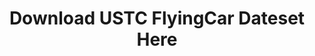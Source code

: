 ---
layout: page-fullwidth-1
title: "Download USTC FlyingCar Dateset Here"
#meta_title: "Feeling Responsive Theme Changelog"
#subheadline: "Feeling Responsive Theme Changelog"
#teaser: "History and changelog of Feeling Responsive Theme"
header:
   image_fullwidth: "header_unsplash_9.jpg"
permalink: "/changelog/"
# Downloads
---